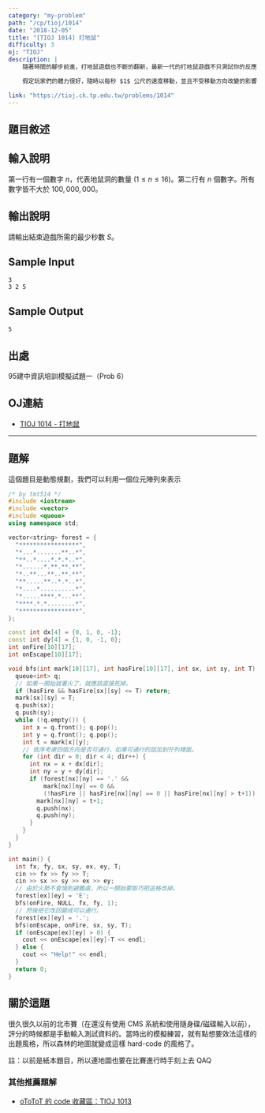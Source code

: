 ```yaml
---
category: "my-problem"
path: "/cp/tioj/1014"
date: "2018-12-05"
title: "[TIOJ 1014] 打地鼠"
difficulty: 3
oj: "TIOJ"
description: |
    隨著時間的腳步前進，打地鼠遊戲也不斷的翻新，最新一代的打地鼠遊戲不只測試你的反應能力，同時也考驗著你的體力和智力。地鼠基地是一個長型的基座，基座上每隔一公尺就會有一個地鼠洞，由左至右編號為 $1,2,\ldots,n$。玩家站在這個基地的最左邊，與第一個地鼠洞相距 $1$ 公尺；拿著一根鎚子，準備開始這個遊戲。編號為 $i$ 的地鼠洞每 $T_i$ 秒地鼠會出現一次。被打的地鼠不再出現，只要將所有地鼠打完，就結束遊戲，並且紀錄從開始到結束遊戲的秒數，越快越好。現在問題來了，負責製造這個地鼠基地的遊戲廠商想要知道結束遊戲所需的最少秒數，於是拜託你幫忙寫個程式來解決它。

    假定玩家們的體力很好，隨時以每秒 $1$ 公尺的速度移動，並且不受移動方向改變的影響，打地鼠所花的時間也可以忽略不計。

link: "https://tioj.ck.tp.edu.tw/problems/1014"
---
```


## 題目敘述

<showvariable varname='description'></showvariable>
 
## 輸入說明

第一行有一個數字 $n$，代表地鼠洞的數量 $(1\le n\le 16)$。第二行有 $n$ 個數字。所有數字皆不大於 $100,000,000$。

## 輸出說明

請輸出結束遊戲所需的最少秒數 $S$。

## Sample Input

```
3
3 2 5
```

## Sample Output

```
5
```

## 出處

95建中資訊培訓模擬試題一（Prob 6）

## OJ連結

* [TIOJ 1014 - 打地鼠](https://tioj.ck.tp.edu.tw/problems/1014)

----

## 題解
這個題目是動態規劃，我們可以利用一個位元陣列來表示

```cpp
/* by tmt514 */
#include <iostream>
#include <vector>
#include <queue>
using namespace std;

vector<string> forest = {
  "*****************",
  "*...*.......**..*",
  "**..*....*.*.*..*",
  "*......*.**.**.**",
  "*..**...**..**.**",
  "**.....**..*.*..*",
  "*....*..........*",
  "*.....****.*...**",
  "****.*.*........*",
  "*****************",
};

const int dx[4] = {0, 1, 0, -1};
const int dy[4] = {1, 0, -1, 0};
int onFire[10][17];
int onEscape[10][17];

void bfs(int mark[10][17], int hasFire[10][17], int sx, int sy, int T) {
  queue<int> q;
  // 如果一開始就著火了，就應該直接死掉。
  if (hasFire && hasFire[sx][sy] <= T) return;
  mark[sx][sy] = T;
  q.push(sx);
  q.push(sy);
  while (!q.empty()) {
    int x = q.front(); q.pop();
    int y = q.front(); q.pop();
    int t = mark[x][y];
    // 依序考慮四個方向是否可通行，如果可通行的話加到佇列裡面。
    for (int dir = 0; dir < 4; dir++) {
      int nx = x + dx[dir];
      int ny = y + dy[dir];
      if (forest[nx][ny] == '.' && 
          mark[nx][ny] == 0 &&
          (!hasFire || hasFire[nx][ny] == 0 || hasFire[nx][ny] > t+1)) {
        mark[nx][ny] = t+1;
        q.push(nx);
        q.push(ny);
      }
    }
  }
}

int main() {
  int fx, fy, sx, sy, ex, ey, T;
  cin >> fx >> fy >> T;
  cin >> sx >> sy >> ex >> ey;
  // 由於火勢不會燒到避難處，所以一開始要取巧把這格改掉。
  forest[ex][ey] = 'E';
  bfs(onFire, NULL, fx, fy, 1);
  // 然後把它改回變成可以通行。
  forest[ex][ey] = '.';
  bfs(onEscape, onFire, sx, sy, T);
  if (onEscape[ex][ey] > 0) {
    cout << onEscape[ex][ey]-T << endl;
  } else {
    cout << "Help!" << endl;
  }
  return 0;
}
```

## 關於這題

很久很久以前的北市賽（在還沒有使用 CMS 系統和使用隨身碟/磁碟輸入以前），評分的時候都是手動輸入測試資料的。當時出的模擬練習，就有點想要效法這樣的出題風格，所以森林的地圖就變成這樣 hard-code 的風格了。

註：以前是紙本題目，所以連地圖也要在比賽進行時手刻上去 QAQ

### 其他推薦題解

* [oToToT 的 code 收藏區：TIOJ 1013](https://blog.ototot.tk/2017/01/tioj-1013-fire-in-forest.html)
